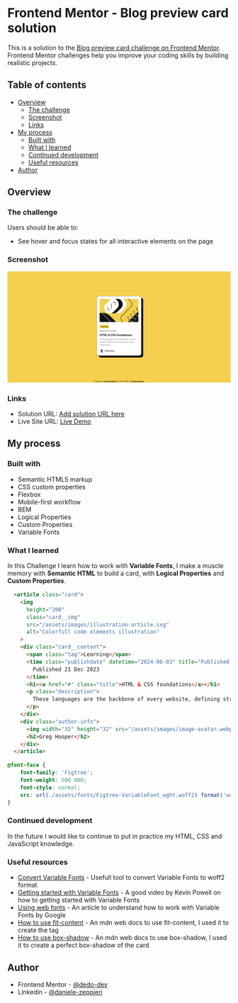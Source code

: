 # Frontend Mentor - Blog preview card solution

This is a solution to the [Blog preview card challenge on Frontend Mentor](https://www.frontendmentor.io/challenges/blog-preview-card-ckPaj01IcS). Frontend Mentor challenges help you improve your coding skills by building realistic projects.

## Table of contents

- [Overview](#overview)
  - [The challenge](#the-challenge)
  - [Screenshot](#screenshot)
  - [Links](#links)
- [My process](#my-process)
  - [Built with](#built-with)
  - [What I learned](#what-i-learned)
  - [Continued development](#continued-development)
  - [Useful resources](#useful-resources)
- [Author](#author)

## Overview

### The challenge

Users should be able to:

- See hover and focus states for all interactive elements on the page

### Screenshot

![](./assets/images/blog-preview-card.png)

### Links

- Solution URL: [Add solution URL here](https://your-solution-url.com)
- Live Site URL: [Live Demo](https://dz-blog-preview-card.vercel.app/)

## My process

### Built with

- Semantic HTML5 markup
- CSS custom properties
- Flexbox
- Mobile-first workflow
- BEM
- Logical Properties
- Custom Properties
- Variable Fonts

### What I learned
In this Challenge I learn how to work with **Variable Fonts**, I make a muscle memory with **Semantic HTML** to build a card, with **Logical Properties** and **Custom Properties**.

```html
  <article class="card">
    <img
      height="200"
      class="card__img"
      src="/assets/images/illustration-article.svg"
      alt="Colorfull code elements illustration"
    >
    <div class="card__content">
      <span class="tag">Learning</span>
      <time class="publishdate" datetime="2024-06-03" title="Published Dec 21, 2023">
        Published 21 Dec 2023
      </time>
      <h1><a href="#" class="title">HTML & CSS foundations</a></h1>
      <p class="description">
        These languages are the backbone of every website, defining structure, content, and presentation.
      </p>
    </div>
    <div class="author-info">
      <img width="32" height="32" src="/assets/images/image-avatar.webp" alt="Author of the article">
      <h2>Greg Hooper</h2>
    </div>
  </article>
```
```css
@font-face {
    font-family: 'Figtree';
    font-weight: 500 800;
    font-style: normal;
    src: url(./assets/fonts/Figtree-VariableFont_wght.woff2) format('woff2');
}
```

### Continued development

In the future I would like to continue to put in practice my HTML, CSS and JavaScript knowledge.

### Useful resources

- [Convert Variable Fonts](https://https://everythingfonts.com/ttf-to-woff2) - Usefull tool to convert Variable Fonts to woff2 format
- [Getting started with Variable  Fonts](https://www.youtube.com/watch?v=0fVymQ7SZw0) - A good video by Kevin Powell on how to getting started with Variable  Fonts
- [Using web fonts](https://fonts.google.com/knowledge/using_type/using_web_fonts) - An article to understand how to work with Variable Fonts by Google
- [How to use fit-content](https://developer.mozilla.org/en-US/docs/Web/CSS/fit-content) - An mdn web docs to use fit-content, I used it to create the tag
- [How to use box-shadow](https://developer.mozilla.org/en-US/docs/Web/CSS/box-shadow) - An mdn web docs to use box-shadow, I used it to create a perfect box-shadow of the card

## Author

- Frontend Mentor - [@dedo-dev](https://www.frontendmentor.io/profile/dedo-dev)
- Linkedin - [@daniele-zeppieri](https://www.linkedin.com/in/daniele-zeppieri-0b1a36252/)
